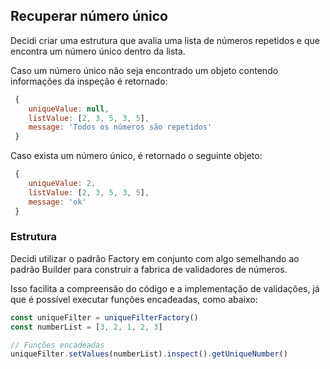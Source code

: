 ## Recuperar número único

Decidi criar uma estrutura que avalia uma lista de números repetidos e que encontra um número único dentro da lista.

Caso um número único não seja encontrado um objeto contendo informações da inspeção é retornado: 

```js
 {
    uniqueValue: null,
    listValue: [2, 3, 5, 3, 5],
    message: 'Todos os números são repetidos'
 }
```

Caso exista um número único, é retornado o seguinte objeto:

```js
 {
    uniqueValue: 2,
    listValue: [2, 3, 5, 3, 5],
    message: 'ok'
 }
```

### Estrutura

Decidi utilizar o padrão Factory em conjunto com algo semelhando ao padrão Builder para construir a fabrica de validadores de números.

Isso facilita a compreensão do código e a implementação de validações, já que é possível executar funções encadeadas, como abaixo:

```js
const uniqueFilter = uniqueFilterFactory()
const numberList = [3, 2, 1, 2, 3]

// Funções encadeadas
uniqueFilter.setValues(numberList).inspect().getUniqueNumber()
```